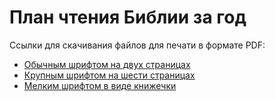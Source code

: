 # План чтения Библии за год

Ссылки для скачивания файлов для печати в формате PDF:

- [Обычным шрифтом на двух страницах][01]
- [Крупным шрифтом на шести страницах][02]
- [Мелким шрифтом в виде книжечки][03]

[01]: ./bibleplan.pdf
[02]: ./eldersplan.pdf
[03]: ./youthplan.pdf
